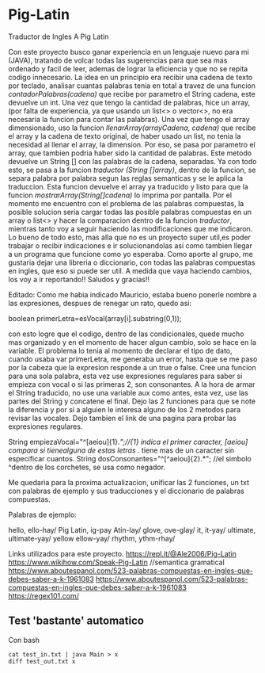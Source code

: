 # Pig-Latin

Traductor de Ingles A Pig Latin

Con este proyecto busco ganar experiencia en un lenguaje nuevo para mi (JAVA), tratando de volcar todas las sugerencias para que sea mas ordenado y facil de leer, ademas de lograr la eficiencia y que no se repita codigo innecesario. La idea en un principio era recibir una cadena de texto por teclado, analisar cuantas palabras tenia en total a travez de una funcion *contadorPalabras(cadena)* que recibe por parametro el String cadena, este devuelve un int. Una vez que tengo la cantidad de palabras, hice un array, (por falta de experiencia, ya que usando un list<> o vector<>, no era necesaria la funcion para contar las palabras). Una vez que tengo el array dimensionado, uso la funcion *llenarArray(arrayCadena, cadena)*  que recibe el array y la cadena de texto original, de haber usado un list, no tenia la necesidad al llenar el array, la dimension. Por eso, se pasa por parametro el array, que tambien podria haber sido la cantidad de palabras. Este metodo devuelve un String [] con las palabras de la cadena, separadas. Ya con todo esto, se pasa a la funcion *traductor (String []array)*, dentro de la funcion, se separa palabra por palabra segun las reglas semanticas y se le aplica la traduccion. Esta funcion devuelve el array ya traducido y listo para que la funcion *mostrarArray(String[]cadena)* lo imprima por pantalla. 
Por el momento me encuentro con el problema de las palabras compuestas, la posible solucion seria cargar todas las posible palabras compuestas en un array o list<> y hacer la comparacion dentro de la funcion *traductor*, mientras tanto voy a seguir haciendo las modificaciones que me indicaron. Lo bueno de todo esto, mas alla que no es un proyecto super util,es poder trabajar o recibir indicaciones e ir solucionandolas asi como tambien llegar a un programa que funcione como yo esperaba. Como aporte al grupo, me gustaria dejar una libreria o diccionario, con todas las palabras compuestas en ingles, que eso si puede ser util. A medida que vaya haciendo cambios, los voy a ir reportando!! Saludos y gracias!!


Editado:
Como me habia indicado Mauricio, estaba bueno ponerle nombre a las expresiones, despues de renegar un rato, quedo asi:

boolean primerLetra=esVocal(array[i].substring(0,1));  

con esto logre que el codigo, dentro de las condicionales, quede mucho mas organizado y en el momento de hacer algun cambio, solo se hace en la variable. El problema lo tenia al momento de declarar el tipo de dato, cuando usaba var primerLetra, me generaba un error, hasta que se me paso por la cabeza que la expresion responde a un true o false. 
Cree una funcion para una sola palabra, esta vez use expresiones regulares para saber si empieza con vocal o si las primeras 2, son consonantes. A la hora de armar el String traducido, no use una variable aux como antes, esta vez, use las partes del String y concatene el final. Dejo las 2 funciones para que se note la diferencia y por si a alguien le interesa alguno de los 2 metodos para revisar las vocales. Dejo tambien el link de una pagina para probar las expresiones regulares.

String empiezaVocal="^[aeiou]{1}.*";//{1} indica el primer caracter, [aeiou] compara si tienealguna de estas letras .* tiene mas de un caracter sin especificar cuantos.
String dosConsonantes="^[^aeiou]{2}.*";  //el simbolo ^dentro de los corchetes, se usa como negador.


Me quedaria para la proxima actualizacion, unificar las 2 funciones, un txt con palabras de ejemplo y sus traducciones y el diccionario de palabras compuestas. 

Palabras de ejemplo:

hello,  ello-hay/
Pig Latin, ig-pay Atin-lay/
glove, ove-glay/
it, it-yay/
ultimate, ultimate-yay/
yellow ellow-yay/
rhythm, ythm-rhay/


Links utilizados para este proyecto.
https://repl.it/@Ale2006/Pig-Latin
https://www.wikihow.com/Speak-Pig-Latin  //semantica gramatical
https://www.aboutespanol.com/523-palabras-compuestas-en-ingles-que-debes-saber-a-k-1961083
https://www.aboutespanol.com/523-palabras-compuestas-en-ingles-que-debes-saber-a-k-1961083
https://regex101.com/

## Test 'bastante' automatico

Con bash

```
cat test_in.txt | java Main > x
diff test_out.txt x
```
